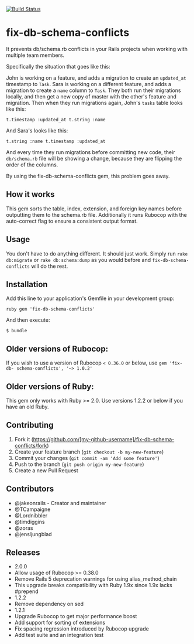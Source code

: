 [![Build Status](https://travis-ci.org/jakeonrails/fix-db-schema-conflicts.svg?branch=master)](https://travis-ci.org/jakeonrails/fix-db-schema-conflicts)

# fix-db-schema-conflicts

It prevents db/schema.rb conflicts in your Rails projects when working with
multiple team members.

Specifically the situation that goes like this:

John is working on a feature, and adds a migration to create an `updated_at`
timestamp to `Task`. Sara is working on a different feature, and adds a
migration to create a `name` column to `Task`. They both run their migrations
locally, and then get a new copy of master with the other's feature and
migration. Then when they run migrations again, John's `tasks` table looks like
this:

    t.timestamp :updated_at t.string :name

And Sara's looks like this:

    t.string :name t.timestamp :updated_at

And every time they run migrations before committing new code, their
`db/schema.rb` file will be showing a change, because they are flipping the
order of the columns.

By using the fix-db-schema-conflicts gem, this problem goes away.

## How it works

This gem sorts the table, index, extension, and foreign key names before
outputting them to the schema.rb file. Additionally it runs Rubocop with the
auto-correct flag to ensure a consistent output format.

## Usage

You don't have to do anything different. It should just work. Simply run `rake
db:migrate` or `rake db:schema:dump` as you would before and `fix-db-schema-
conflicts` will do the rest.

## Installation

Add this line to your application's Gemfile in your development group:

```ruby gem 'fix-db-schema-conflicts' ```

And then execute:

    $ bundle

## Older versions of Rubocop:

If you wish to use a version of Rubocop `< 0.36.0` or below, use `gem 'fix-db-
schema-conflicts', '~> 1.0.2'`

## Older versions of Ruby:

This gem only works with Ruby >= 2.0. Use versions 1.2.2 or below if you have an
old Ruby.

## Contributing

1. Fork it (https://github.com/[my-github-username]/fix-db-schema-conflicts/fork)
2. Create your feature branch (`git checkout -b my-new-feature`)
3. Commit your changes (`git commit -am 'Add some feature'`)
4. Push to the branch (`git push origin my-new-feature`)
5. Create a new Pull Request

## Contributors

 - @jakeonrails - Creator and maintainer
 - @TCampaigne
 - @Lordnibbler
 - @timdiggins
 - @zoras
 - @jensljungblad

## Releases
 - 2.0.0
  - Allow usage of Rubocop >= 0.38.0
  - Remove Rails 5 deprecation warnings for using alias_method_chain
   - This upgrade breaks compatibility with Ruby 1.9x since 1.9x lacks #prepend
 - 1.2.2
  - Remove dependency on sed
 - 1.2.1
  - Upgrade Rubocop to get major performance boost
  - Add support for sorting of extensions
  - Fix spacing regression introduced by Rubocop upgrade
  - Add test suite and an integration test
